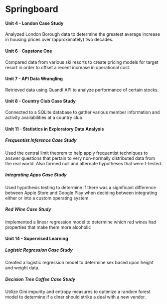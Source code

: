 # Springboard
#### Unit 4 - London Case Study
Analyzed London Borough data to determine the greatest average increase in housing prices over (approximately) two decades.

#### Unit 6 - Capstone One
Compared data from various ski resorts to create pricing models for target resort in order to offset a recent increase in operational cost.

#### Unit 7 - API Data Wrangling
Retrieved data using Quandl API to analyze performance of certain stocks.

#### Unit 8 - Country Club Case Study
Connected to a SQLite database to gather various member information and activity availabilities at a country club.

#### Unit 11 - Statistics in Exploratory Data Analysis
##### Frequentist Inference Case Study
Used the central limit theorem to help apply frequentist techniques to answer questions that pertain to very non-normally distributed data from the real world. Also formed null and alternate hypotheses that were t-tested.
##### Integrating Apps Case Study
Used hypothesis testing to determine if there was a significant difference between Apple Store and Google Play when deciding between integrating either or into a custom operating system.
##### Red Wine Case Study
Implemented a linear regression model to determine which red wines had properties that make them more alcoholic

#### Unit 14 - Supervised Learning
##### Logistic Regression Case Study
Created a logistic regression model to determine sex based upon height and weight data.
##### Decision Tree Coffee Case Study
Utilize Gini impurity and entropy measures to optimize a random forest model to determine if a diner should strike a deal with a new vendor.
